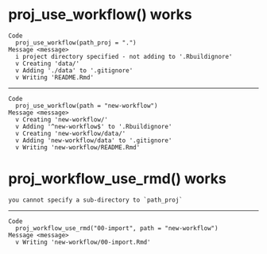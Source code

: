 # proj_use_workflow() works

    Code
      proj_use_workflow(path_proj = ".")
    Message <message>
      i project directory specified - not adding to '.Rbuildignore'
      v Creating 'data/'
      v Adding './data' to '.gitignore'
      v Writing 'README.Rmd'

---

    Code
      proj_use_workflow(path = "new-workflow")
    Message <message>
      v Creating 'new-workflow/'
      v Adding '^new-workflow$' to '.Rbuildignore'
      v Creating 'new-workflow/data/'
      v Adding 'new-workflow/data' to '.gitignore'
      v Writing 'new-workflow/README.Rmd'

# proj_workflow_use_rmd() works

    you cannot specify a sub-directory to `path_proj`

---

    Code
      proj_workflow_use_rmd("00-import", path = "new-workflow")
    Message <message>
      v Writing 'new-workflow/00-import.Rmd'

